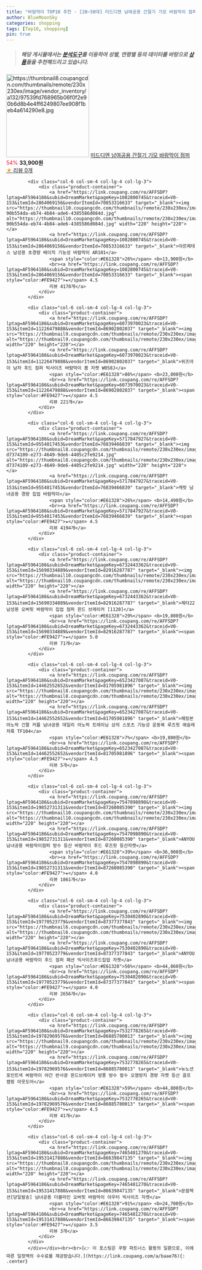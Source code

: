 ```yaml
---
title: "바람막이 TOP10 추천 - [20~50대] 미드디엔 남여공용 간절기 기모 바람막이 점퍼"
author: BlueMoonSky
categories: shopping
tags: [Top10, shopping]
pin: true
---
```


> ##### 해당 게시물에서는 [**분석도구**](https://itemscout.io/)를 이용하여 **성별**, **연령별** 등의 데이터를 바탕으로 [**상품**](https://link.coupang.com/a/baae76)들을 추천해드리고 있습니다.
<div class="container"><div class="row">
            <div class="col-6 col-sm-4 col-lg-4 col-lg-3">
                <div class="product-container">
                    <a href="https://link.coupang.com/re/AFFSDP?lptag=AF5964186&subid=DreamMarket&pageKey=7636533266&traceid=V0-153&itemId=20279477315&vendorItemId=87186341218" target="_blank"><img src="https://thumbnail8.coupangcdn.com/thumbnails/remote/230x230ex/image/vendor_inventory/a132/97539fd768965b06f0f2e90b6d8b4e4ff6249807ee908f1beb4a614290e8.jpg" alt="https://thumbnail8.coupangcdn.com/thumbnails/remote/230x230ex/image/vendor_inventory/a132/97539fd768965b06f0f2e90b6d8b4e4ff6249807ee908f1beb4a614290e8.jpg" width="220" height="220"></a>
                    <a href="https://link.coupang.com/re/AFFSDP?lptag=AF5964186&subid=DreamMarket&pageKey=7636533266&traceid=V0-153&itemId=20279477315&vendorItemId=87186341218" target="_blank">미드디엔 남여공용 간절기 기모 바람막이 점퍼</a>
                    <span style="color:#E61328">54%</span> <b>33,900원</b>
                    <br><a href="https://link.coupang.com/re/AFFSDP?lptag=AF5964186&subid=DreamMarket&pageKey=7636533266&traceid=V0-153&itemId=20279477315&vendorItemId=87186341218" target="_blank"><span style="color:#FE9427">★</span> 
                    리뷰 0개</a>
                </div>
            </div>
            
            <div class="col-6 col-sm-4 col-lg-4 col-lg-3">
                <div class="product-container">
                    <a href="https://link.coupang.com/re/AFFSDP?lptag=AF5964186&subid=DreamMarket&pageKey=1082800745&traceid=V0-153&itemId=2864069156&vendorItemId=70853316633" target="_blank"><img src="https://thumbnail10.coupangcdn.com/thumbnails/remote/230x230ex/image/retail/images/16233563147681309-90b554da-eb74-4b84-ade6-4385586d084d.jpg" alt="https://thumbnail10.coupangcdn.com/thumbnails/remote/230x230ex/image/retail/images/16233563147681309-90b554da-eb74-4b84-ade6-4385586d084d.jpg" width="220" height="220"></a>
                    <a href="https://link.coupang.com/re/AFFSDP?lptag=AF5964186&subid=DreamMarket&pageKey=1082800745&traceid=V0-153&itemId=2864069156&vendorItemId=70853316633" target="_blank">아르메데스 남성용 초경량 베이직 기능성 바람막이 AR101</a>
                    <span style="color:#E61328">26%</span> <b>13,900원</b>
                    <br><a href="https://link.coupang.com/re/AFFSDP?lptag=AF5964186&subid=DreamMarket&pageKey=1082800745&traceid=V0-153&itemId=2864069156&vendorItemId=70853316633" target="_blank"><span style="color:#FE9427">★</span> 4.5
                    리뷰 4178개</a>
                </div>
            </div>
            
            <div class="col-6 col-sm-4 col-lg-4 col-lg-3">
                <div class="product-container">
                    <a href="https://link.coupang.com/re/AFFSDP?lptag=AF5964186&subid=DreamMarket&pageKey=6073970023&traceid=V0-153&itemId=11226479888&vendorItemId=86902802037" target="_blank"><img src="https://thumbnail9.coupangcdn.com/thumbnails/remote/230x230ex/image/vendor_inventory/516b/88870373e3a2e282ed9c73f13b9e0eca108c2f04ea940f95abf4462d9c1b.jpg" alt="https://thumbnail9.coupangcdn.com/thumbnails/remote/230x230ex/image/vendor_inventory/516b/88870373e3a2e282ed9c73f13b9e0eca108c2f04ea940f95abf4462d9c1b.jpg" width="220" height="220"></a>
                    <a href="https://link.coupang.com/re/AFFSDP?lptag=AF5964186&subid=DreamMarket&pageKey=6073970023&traceid=V0-153&itemId=11226479888&vendorItemId=86902802037" target="_blank">위즈아이 남자 후드 점퍼 빅사이즈 바람막이 봄 자켓 W058J</a>
                    <span style="color:#E61328">86%</span> <b>23,800원</b>
                    <br><a href="https://link.coupang.com/re/AFFSDP?lptag=AF5964186&subid=DreamMarket&pageKey=6073970023&traceid=V0-153&itemId=11226479888&vendorItemId=86902802037" target="_blank"><span style="color:#FE9427">★</span> 4.5
                    리뷰 221개</a>
                </div>
            </div>
            
            <div class="col-6 col-sm-4 col-lg-4 col-lg-3">
                <div class="product-container">
                    <a href="https://link.coupang.com/re/AFFSDP?lptag=AF5964186&subid=DreamMarket&pageKey=5717847927&traceid=V0-153&itemId=9554817453&vendorItemId=76839466839" target="_blank"><img src="https://thumbnail8.coupangcdn.com/thumbnails/remote/230x230ex/image/retail/images/2029102910890913-d7374109-e273-4649-9de6-4405c2fe9214.jpg" alt="https://thumbnail8.coupangcdn.com/thumbnails/remote/230x230ex/image/retail/images/2029102910890913-d7374109-e273-4649-9de6-4405c2fe9214.jpg" width="220" height="220"></a>
                    <a href="https://link.coupang.com/re/AFFSDP?lptag=AF5964186&subid=DreamMarket&pageKey=5717847927&traceid=V0-153&itemId=9554817453&vendorItemId=76839466839" target="_blank">캐럿 남녀공용 경량 집업 바람막이</a>
                    <span style="color:#E61328">26%</span> <b>14,490원</b>
                    <br><a href="https://link.coupang.com/re/AFFSDP?lptag=AF5964186&subid=DreamMarket&pageKey=5717847927&traceid=V0-153&itemId=9554817453&vendorItemId=76839466839" target="_blank"><span style="color:#FE9427">★</span> 4.5
                    리뷰 4194개</a>
                </div>
            </div>
            
            <div class="col-6 col-sm-4 col-lg-4 col-lg-3">
                <div class="product-container">
                    <a href="https://link.coupang.com/re/AFFSDP?lptag=AF5964186&subid=DreamMarket&pageKey=6732443362&traceid=V0-153&itemId=15690334889&vendorItemId=82916287787" target="_blank"><img src="https://thumbnail10.coupangcdn.com/thumbnails/remote/230x230ex/image/vendor_inventory/ecc9/5c84313b201a981bbc0619c241b46f0142fc0a1ea3dec969ac2bc261b022.jpg" alt="https://thumbnail10.coupangcdn.com/thumbnails/remote/230x230ex/image/vendor_inventory/ecc9/5c84313b201a981bbc0619c241b46f0142fc0a1ea3dec969ac2bc261b022.jpg" width="220" height="220"></a>
                    <a href="https://link.coupang.com/re/AFFSDP?lptag=AF5964186&subid=DreamMarket&pageKey=6732443362&traceid=V0-153&itemId=15690334889&vendorItemId=82916287787" target="_blank">제타22 남성용 오버핏 바람막이 집업 점퍼 윈드 브레이커 [1120]</a>
                    <span style="color:#E61328">29%</span> <b>19,800원</b>
                    <br><a href="https://link.coupang.com/re/AFFSDP?lptag=AF5964186&subid=DreamMarket&pageKey=6732443362&traceid=V0-153&itemId=15690334889&vendorItemId=82916287787" target="_blank"><span style="color:#FE9427">★</span> 5.0
                    리뷰 71개</a>
                </div>
            </div>
            
            <div class="col-6 col-sm-4 col-lg-4 col-lg-3">
                <div class="product-container">
                    <a href="https://link.coupang.com/re/AFFSDP?lptag=AF5964186&subid=DreamMarket&pageKey=6523427087&traceid=V0-153&itemId=14462552652&vendorItemId=81705981896" target="_blank"><img src="https://thumbnail8.coupangcdn.com/thumbnails/remote/230x230ex/image/vendor_inventory/bfbb/e2b5858bac4589ce679ec497bc8f243d9a552692287263fbe84fa9fc6ef0.jpg" alt="https://thumbnail8.coupangcdn.com/thumbnails/remote/230x230ex/image/vendor_inventory/bfbb/e2b5858bac4589ce679ec497bc8f243d9a552692287263fbe84fa9fc6ef0.jpg" width="220" height="220"></a>
                    <a href="https://link.coupang.com/re/AFFSDP?lptag=AF5964186&subid=DreamMarket&pageKey=6523427087&traceid=V0-153&itemId=14462552652&vendorItemId=81705981896" target="_blank">헤링본 아노락 긴팔 커플 남녀공용 데일리 아노락 트레이닝 상의 스포츠 기능성 운동복 루즈핏 애슬레저룩 TF104</a>
                    <span style="color:#E61328">7%</span> <b>19,800원</b>
                    <br><a href="https://link.coupang.com/re/AFFSDP?lptag=AF5964186&subid=DreamMarket&pageKey=6523427087&traceid=V0-153&itemId=14462552652&vendorItemId=81705981896" target="_blank"><span style="color:#FE9427">★</span> 4.5
                    리뷰 5개</a>
                </div>
            </div>
            
            <div class="col-6 col-sm-4 col-lg-4 col-lg-3">
                <div class="product-container">
                    <a href="https://link.coupang.com/re/AFFSDP?lptag=AF5964186&subid=DreamMarket&pageKey=7547098890&traceid=V0-153&itemId=19852731311&vendorItemId=87260085390" target="_blank"><img src="https://thumbnail10.coupangcdn.com/thumbnails/remote/230x230ex/image/vendor_inventory/448e/4dbe9bf7197df785452a49efba2beef42b04eb2d3f5a56bd18b99119621c.jpg" alt="https://thumbnail10.coupangcdn.com/thumbnails/remote/230x230ex/image/vendor_inventory/448e/4dbe9bf7197df785452a49efba2beef42b04eb2d3f5a56bd18b99119621c.jpg" width="220" height="220"></a>
                    <a href="https://link.coupang.com/re/AFFSDP?lptag=AF5964186&subid=DreamMarket&pageKey=7547098890&traceid=V0-153&itemId=19852731311&vendorItemId=87260085390" target="_blank">ANYOU 남녀공용 바람막이점퍼 방수 등산 바람막이 후드 루즈핏 등산자켓</a>
                    <span style="color:#E61328">39%</span> <b>36,900원</b>
                    <br><a href="https://link.coupang.com/re/AFFSDP?lptag=AF5964186&subid=DreamMarket&pageKey=7547098890&traceid=V0-153&itemId=19852731311&vendorItemId=87260085390" target="_blank"><span style="color:#FE9427">★</span> 4.0
                    리뷰 1861개</a>
                </div>
            </div>
            
            <div class="col-6 col-sm-4 col-lg-4 col-lg-3">
                <div class="product-container">
                    <a href="https://link.coupang.com/re/AFFSDP?lptag=AF5964186&subid=DreamMarket&pageKey=7530402890&traceid=V0-153&itemId=19770523779&vendorItemId=87377377843" target="_blank"><img src="https://thumbnail6.coupangcdn.com/thumbnails/remote/230x230ex/image/vendor_inventory/011f/dc6a4e75cb582a345f738965a044b4e75fe1ba9719180ca0afe2df0c0044.jpg" alt="https://thumbnail6.coupangcdn.com/thumbnails/remote/230x230ex/image/vendor_inventory/011f/dc6a4e75cb582a345f738965a044b4e75fe1ba9719180ca0afe2df0c0044.jpg" width="220" height="220"></a>
                    <a href="https://link.coupang.com/re/AFFSDP?lptag=AF5964186&subid=DreamMarket&pageKey=7530402890&traceid=V0-153&itemId=19770523779&vendorItemId=87377377843" target="_blank">ANYOU 남녀공용 바람막이 후드 점퍼 패션 빅사이즈후드집업 자켓</a>
                    <span style="color:#E61328">56%</span> <b>44,860원</b>
                    <br><a href="https://link.coupang.com/re/AFFSDP?lptag=AF5964186&subid=DreamMarket&pageKey=7530402890&traceid=V0-153&itemId=19770523779&vendorItemId=87377377843" target="_blank"><span style="color:#FE9427">★</span> 4.0
                    리뷰 2656개</a>
                </div>
            </div>
            
            <div class="col-6 col-sm-4 col-lg-4 col-lg-3">
                <div class="product-container">
                    <a href="https://link.coupang.com/re/AFFSDP?lptag=AF5964186&subid=DreamMarket&pageKey=7532778265&traceid=V0-153&itemId=19782969576&vendorItemId=86885780013" target="_blank"><img src="https://thumbnail9.coupangcdn.com/thumbnails/remote/230x230ex/image/vendor_inventory/0d76/fb2eb3501d00ad3ddf58373c31256cb22cafcb31173bdb4c221d2f073f72.jpg" alt="https://thumbnail9.coupangcdn.com/thumbnails/remote/230x230ex/image/vendor_inventory/0d76/fb2eb3501d00ad3ddf58373c31256cb22cafcb31173bdb4c221d2f073f72.jpg" width="220" height="220"></a>
                    <a href="https://link.coupang.com/re/AFFSDP?lptag=AF5964186&subid=DreamMarket&pageKey=7532778265&traceid=V0-153&itemId=19782969576&vendorItemId=86885780013" target="_blank">뉴노션 포인트넥 바람막이 야간 반사광 윈드브레이커 방풍 방수 발수 오염방지 경량 자켓 등산 골프 캠핑 아웃도어</a>
                    <span style="color:#E61328">59%</span> <b>44,800원</b>
                    <br><a href="https://link.coupang.com/re/AFFSDP?lptag=AF5964186&subid=DreamMarket&pageKey=7532778265&traceid=V0-153&itemId=19782969576&vendorItemId=86885780013" target="_blank"><span style="color:#FE9427">★</span> 4.5
                    리뷰 41개</a>
                </div>
            </div>
            
            <div class="col-6 col-sm-4 col-lg-4 col-lg-3">
                <div class="product-container">
                    <a href="https://link.coupang.com/re/AFFSDP?lptag=AF5964186&subid=DreamMarket&pageKey=7465481270&traceid=V0-153&itemId=19531417880&vendorItemId=86639847135" target="_blank"><img src="https://thumbnail8.coupangcdn.com/thumbnails/remote/230x230ex/image/vendor_inventory/2f07/d9427ebaadb216f34e5821b818ba6b13a88c1c30bc2d87cc84c56c53c249.jpg" alt="https://thumbnail8.coupangcdn.com/thumbnails/remote/230x230ex/image/vendor_inventory/2f07/d9427ebaadb216f34e5821b818ba6b13a88c1c30bc2d87cc84c56c53c249.jpg" width="220" height="220"></a>
                    <a href="https://link.coupang.com/re/AFFSDP?lptag=AF5964186&subid=DreamMarket&pageKey=7465481270&traceid=V0-153&itemId=19531417880&vendorItemId=86639847135" target="_blank">문컬렉션[당일발송] 남녀공용 더블라인 오버핏 바람막이 아우터 빅사이즈 자켓</a>
                    <span style="color:#E61328">91%</span> <b>24,700원</b>
                    <br><a href="https://link.coupang.com/re/AFFSDP?lptag=AF5964186&subid=DreamMarket&pageKey=7465481270&traceid=V0-153&itemId=19531417880&vendorItemId=86639847135" target="_blank"><span style="color:#FE9427">★</span> 3.5
                    리뷰 3개</a>
                </div>
            </div>
            </div></div><br><br>[👉 이 포스팅은 쿠팡 파트너스 활동의 일환으로, 이에 따른 일정액의 수수료를 제공받습니다.](https://link.coupang.com/a/baae76){: .center}